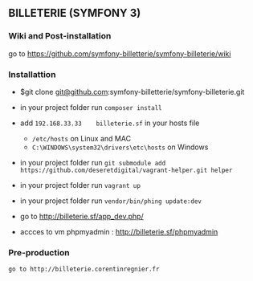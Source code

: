 ## BILLETERIE (SYMFONY 3)

### Wiki and Post-installation

   go to https://github.com/symfony-billetterie/symfony-billeterie/wiki

### Installattion

- $git clone git@github.com:symfony-billetterie/symfony-billeterie.git

- in your project folder run `composer install`

- add `192.168.33.33    billeterie.sf` in your hosts file
    - `/etc/hosts` on Linux and MAC
    - `C:\WINDOWS\system32\drivers\etc\hosts` on Windows

- in your project folder run `git submodule add https://github.com/deseretdigital/vagrant-helper.git helper`

- in your project folder run `vagrant up`

- in your project folder run `vendor/bin/phing update:dev`

- go to http://billeterie.sf/app_dev.php/

- accces to vm phpmyadmin : http://billeterie.sf/phpmyadmin
### Pre-production

    go to http://billeterie.corentinregnier.fr
